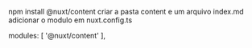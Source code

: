 npm install @nuxt/content
criar a pasta content e um arquivo index.md
adicionar o modulo em nuxt.config.ts

 modules: [
    '@nuxt/content'
  ],